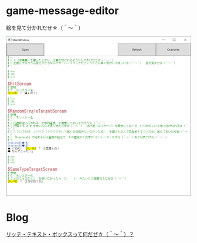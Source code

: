 # game-message-editor
絵を見て分かれだぜ☆（＾～＾）

![screen-shot-1.png](./product/usr/local/doc/img/screen-shot-1.png)

# Blog

[リッチ・テキスト・ボックスって何だぜ☆（＾～＾）？](https://crieit.net/posts/64b8e6424d4c223c398ba44f80b76ea6)
